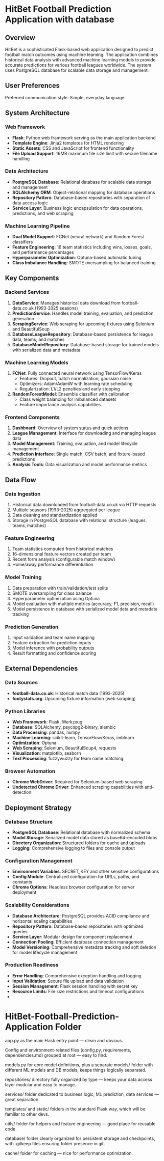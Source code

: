 # HitBet Football Prediction Application with database

## Overview

HitBet is a sophisticated Flask-based web application designed to predict football match outcomes using machine learning. The application combines historical data analysis with advanced machine learning models to provide accurate predictions for various football leagues worldwide. The system uses PostgreSQL database for scalable data storage and management.
## User Preferences

Preferred communication style: Simple, everyday language.

## System Architecture

### Web Framework
- **Flask**: Python web framework serving as the main application backend
- **Template Engine**: Jinja2 templates for HTML rendering
- **Static Assets**: CSS and JavaScript for frontend functionality
- **File Upload Support**: 16MB maximum file size limit with secure filename handling

### Data Architecture
- **PostgreSQL Database**: Relational database for scalable data storage and management
- **SQLAlchemy ORM**: Object-relational mapping for database operations
- **Repository Pattern**: Database-based repositories with separation of data access logic
- **Service Layer**: Business logic encapsulation for data operations, predictions, and web scraping

### Machine Learning Pipeline
- **Dual Model Support**: FCNet (neural network) and Random Forest classifiers
- **Feature Engineering**: 16 team statistics including wins, losses, goals, and performance percentages
- **Hyperparameter Optimization**: Optuna-based automatic tuning
- **Class Imbalance Handling**: SMOTE oversampling for balanced training

## Key Components

### Backend Services
1. **DataService**: Manages historical data download from football-data.co.uk (1993-2025 seasons)
2. **PredictionService**: Handles model training, evaluation, and prediction generation
3. **ScrapingService**: Web scraping for upcoming fixtures using Selenium and BeautifulSoup
4. **DatabaseLeagueRepository**: Database-based persistence for league data, teams, and matches
5. **DatabaseModelRepository**: Database-based storage for trained models with serialized data and metadata

### Machine Learning Models
1. **FCNet**: Fully connected neural network using TensorFlow/Keras
   - Features: Dropout, batch normalization, gaussian noise
   - Optimizers: Adam/AdamW with learning rate scheduling
   - Regularization: L1/L2 penalties and early stopping
2. **RandomForestModel**: Ensemble classifier with calibration
   - Class weight balancing for imbalanced datasets
   - Feature importance analysis capabilities

### Frontend Components
1. **Dashboard**: Overview of system status and quick actions
2. **League Management**: Interface for downloading and managing league data
3. **Model Management**: Training, evaluation, and model lifecycle management
4. **Prediction Interface**: Single match, CSV batch, and fixture-based predictions
5. **Analysis Tools**: Data visualization and model performance metrics

## Data Flow

### Data Ingestion
1. Historical data downloaded from football-data.co.uk via HTTP requests
2. Multiple seasons (1993-2025) aggregated per league
3. Data cleaning and standardization applied
4. Storage in PostgreSQL database with relational structure (leagues, teams, matches)

### Feature Engineering
1. Team statistics computed from historical matches
2. 16-dimensional feature vectors created per team
3. Recent form analysis (configurable match window)
4. Home/away performance differentiation

### Model Training
1. Data preparation with train/validation/test splits
2. SMOTE oversampling for class balance
3. Hyperparameter optimization using Optuna
4. Model evaluation with multiple metrics (accuracy, F1, precision, recall)
5. Model persistence in database with serialized model data and metadata tracking

### Prediction Generation
1. Input validation and team name mapping
2. Feature extraction for prediction inputs
3. Model inference with probability outputs
4. Result formatting and confidence scoring

## External Dependencies

### Data Sources
- **football-data.co.uk**: Historical match data (1993-2025)
- **footystats.org**: Upcoming fixture information (web scraping)

### Python Libraries
- **Web Framework**: Flask, Werkzeug
- **Database**: SQLAlchemy, psycopg2-binary, alembic
- **Data Processing**: pandas, numpy
- **Machine Learning**: scikit-learn, TensorFlow/Keras, imblearn
- **Optimization**: Optuna
- **Web Scraping**: Selenium, BeautifulSoup4, requests
- **Visualization**: matplotlib, seaborn
- **Text Processing**: fuzzywuzzy for team name matching

### Browser Automation
- **Chrome WebDriver**: Required for Selenium-based web scraping
- **Undetected Chrome Driver**: Enhanced scraping capabilities with anti-detection

## Deployment Strategy

### Database Structure
- **PostgreSQL Database**: Relational database with normalized schema
- **Model Storage**: Serialized model data stored as base64-encoded blobs
- **Directory Organization**: Structured folders for cache and uploads
- **Logging**: Comprehensive logging to files and console output

### Configuration Management
- **Environment Variables**: SECRET_KEY and other sensitive configurations
- **Config Module**: Centralized configuration for URLs, paths, and constants
- **Chrome Options**: Headless browser configuration for server deployment

### Scalability Considerations
- **Database Architecture**: PostgreSQL provides ACID compliance and horizontal scaling capabilities
- **Repository Pattern**: Database-based repositories with optimized queries
- **Service Layer**: Modular design for component replacement
- **Connection Pooling**: Efficient database connection management
- **Model Versioning**: Comprehensive metadata tracking and soft deletion for model lifecycle management

### Production Readiness
- **Error Handling**: Comprehensive exception handling and logging
- **Input Validation**: Secure file upload and data validation
- **Session Management**: Flask session handling with secret key
- **Resource Limits**: File size restrictions and timeout configurations
- 
# HitBet-Football-Prediction-Application Folder

app.py as the main Flask entry point — clean and obvious.

Config and environment-related files (config.py, requirements, dependencies.md) grouped at root — easy to find.

models.py for core model definitions, plus a separate models/ folder with different ML models and DB models, keeps things logically separated.

repositories/ directory fully organized by type — keeps your data access layer modular and easy to manage.

services/ folder dedicated to business logic, ML prediction, data services — great separation.

templates/ and static/ folders in the standard Flask way, which will be familiar to other devs.

utils/ folder for helpers and feature engineering — good place for reusable code.

database/ folder clearly organized for persistent storage and checkpoints, with .gitkeep files ensuring folder presence in git.

cache/ folder for caching — nice for performance optimization.

